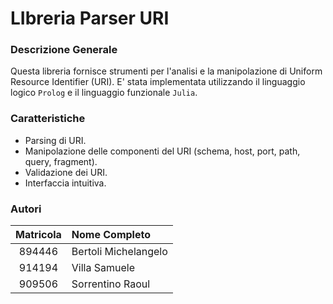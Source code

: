 # LIbreria Parser URI

### Descrizione Generale

Questa libreria fornisce strumenti per l'analisi e la manipolazione di Uniform Resource Identifier (URI).
E' stata implementata utilizzando il linguaggio logico `Prolog` e il linguaggio funzionale `Julia`.

### Caratteristiche

- Parsing di URI.
- Manipolazione delle componenti del URI (schema, host, port, path, query, fragment).
- Validazione dei URI.
- Interfaccia intuitiva.

### Autori

| Matricola | Nome Completo        |
| :-------: | :------------------- |
|  894446   | Bertoli Michelangelo |
|  914194   | Villa Samuele        |
|  909506   | Sorrentino Raoul     |
